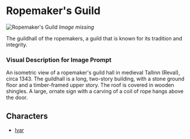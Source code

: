 # Ropemaker's Guild

![Ropemaker's Guild](../../assets/buildings/ropemakers_guild.png)
*Image missing*

The guildhall of the ropemakers, a guild that is known for its tradition and integrity.

### Visual Description for Image Prompt

An isometric view of a ropemaker's guild hall in medieval Tallinn (Reval), circa 1343. The guildhall is a long, two-story building, with a stone ground floor and a timber-framed upper story. The roof is covered in wooden shingles. A large, ornate sign with a carving of a coil of rope hangs above the door.

## Characters

- [Ivar](../../characters/hansa/ivar/ivar.md)
